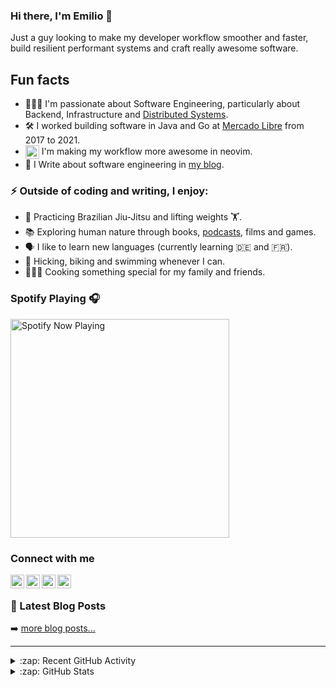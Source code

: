 ### Hi there, I'm Emilio 👋

Just a guy looking to make my developer workflow smoother and faster, build resilient performant systems and craft really awesome software.

## Fun facts

- 👨🏻‍💻 I'm passionate about Software Engineering, particularly about Backend, Infrastructure and [Distributed Systems](https://www.amazon.com/gp/product/1449373321).
- 🛠 I worked building software in Java and Go at [Mercado Libre][last-company] from 2017 to 2021.
- <img align="center" alt="neovim logo" width="22px" src="https://user-images.githubusercontent.com/34306574/213291672-5b9c7bd7-ab4b-4aba-969a-8763e6025e91.png" /> I'm making my workflow more awesome in neovim.
- 📝 I Write about software engineering in [my blog](https://blog.emicastro.com).

### ⚡ Outside of coding and writing, I enjoy:

- 🥋 Practicing Brazilian Jiu-Jitsu and lifting weights 🏋️.
- 📚 Exploring human nature through books, [podcasts](https://lexfridman.com/ai/), films and games.
- 🗣 I like to learn new languages (currently learning 🇩🇪 and 🇫🇷).
- 🌲 Hicking, biking and swimming whenever I can.
- 👨🏻‍🍳 Cooking something special for my family and friends.


### Spotify Playing 🎧

[<img src="https://spotify-now-playing-ten-eta.vercel.app/api/spotify-playing" alt="Spotify Now Playing" width="350" />](https://open.spotify.com/user/emicastro1993)

### Connect with me

[<img align="left" alt="emicastro.com" width="22px" src="https://uploads-ssl.webflow.com/62a1915a370c3e03ec4535e5/62b7d28c70c1722707f37446_internet.png" />][website]
[<img align="left" alt="emicastro | Twitter" width="22px" src="https://icon-library.com/images/twtter-icon/twtter-icon-15.jpg" />][twitter]
[<img align="left" alt="emicastro | LinkedIn" width="22px" src="https://iconarchive.com/download/i54049/danleech/simple/linkedin.ico" />][linkedin]
[<img align="left" alt="emicastro | Instagram" width="22px" src="https://cdn0.iconfinder.com/data/icons/shift-logotypes/32/Instagram-512.png" />][instagram]

<br />

### 📕 Latest Blog Posts

<!-- BLOG-POST-LIST:START -->
<!-- BLOG-POST-LIST:END -->

➡️ [more blog posts...](https://emicastro.com/blog)

---

<details>
  <summary>:zap: Recent GitHub Activity</summary>
  
<!--START_SECTION:activity-->
1. 🎉 Merged PR [#1](https://github.com/emicastro/You-Dont-Know-JS/pull/1) in [emicastro/You-Dont-Know-JS](https://github.com/emicastro/You-Dont-Know-JS)
2. 💪 Opened PR [#1](https://github.com/emicastro/You-Dont-Know-JS/pull/1) in [emicastro/You-Dont-Know-JS](https://github.com/emicastro/You-Dont-Know-JS)
<!--END_SECTION:activity-->

</details>

<details>
  <summary>:zap: GitHub Stats</summary>

  <img align="left" alt="Emi Castro's GitHub Stats" src="https://github-readme-stats-kappa-three.vercel.app/api?username=emicastro&show_icons=true&hide_border=true&count_private=true" />
  
  ![Top Langs](https://github-readme-stats-kappa-three.vercel.app/api/top-langs/?username=emicastro&layout=compact)

</details>

[website]: https://www.emicastro.com
[last-company]: https://www.mercadolibre.com.ar
[twitter]: https://twitter.com/emicastroo
[linkedin]: https://www.linkedin.com/in/emicastro/?locale=en_US
[instagram]: https://www.instagram.com/emicastroo
